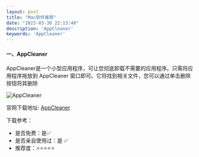 ```yaml
---
layout: post
title: "Mac软件推荐"
date: "2023-03-30 22:13:40"
description: 'AppCleaner'
keywords: 'AppCleaner'
---
```


#### 一、AppCleaner

AppCleaner是一个小型应用程序，可让您彻底卸载不需要的应用程序。只需将应用程序拖放到 AppCleaner 窗口即可。它将找到相关文件，您可以通过单击删除按钮将其删除

![AppCleaner](http://markdown2234.haowushiji.com/202303311555591.png)

官网下载地址:
<a href="https://freemacsoft.net/appcleaner/" target="_blank" class="a-blank">AppCleaner</a>

下载参考：
- 是否免费：是✅
- 是否亲自使用过：是 ✅
- 推荐度：⭐️⭐️⭐️⭐️⭐️


